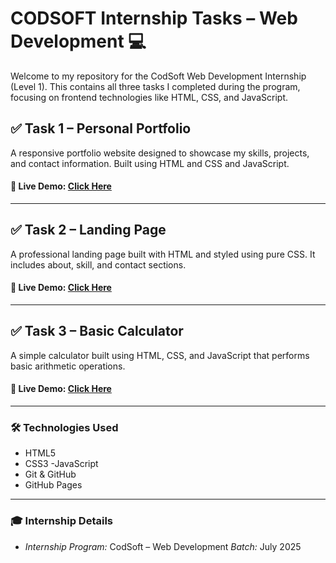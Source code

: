 # CODSOFT Internship Tasks – Web Development 💻
Welcome to my repository for the CodSoft Web Development Internship (Level 1). This contains all three tasks I completed during the program, focusing on frontend technologies like HTML, CSS, and JavaScript.

## ✅ Task 1 – Personal Portfolio
A responsive portfolio website designed to showcase my skills, projects, and contact information. Built using HTML and CSS and JavaScript.

####  🔗 Live Demo: [Click Here](https://github.com/ShitalYadav18/CODSOFT/tree/main/Task-1/Portfolio%20website)
---
## ✅ Task 2 – Landing Page
A professional landing page built with  HTML and styled using pure CSS. It includes about, skill, and contact sections.

####  🔗 Live Demo: [Click Here](https://github.com/ShitalYadav18/CODSOFT/tree/main/Task-2)
---
## ✅ Task 3 – Basic Calculator
A simple calculator built using HTML, CSS, and JavaScript that performs basic arithmetic operations. 

####  🔗 Live Demo: [Click Here]()
---
### 🛠 Technologies Used
- HTML5
- CSS3
-JavaScript
- Git & GitHub
- GitHub Pages
---
### 🎓 Internship Details
- *Internship Program:* CodSoft – Web Development
*Batch:* July 2025
